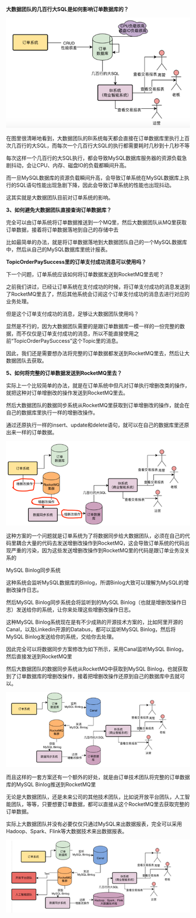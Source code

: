 **大数据团队的几百行大SQL是如何影响订单数据库的？**

![image-20191129100826695](images/image-20191129100826695.png)

在图里很清晰地看到，大数据团队的BI系统每天都会直接在订单数据库里执行上百次几百行的大SQL，而每次一个几百行大SQL的执行都需要耗时几秒到十几秒不等



每次这样一个几百行的大SQL执行，都会导致MySQL数据库服务器的资源负载急剧抖动，会让CPU、内存、磁盘IO的负载都瞬间升高。



而一旦MySQL数据库的资源负载瞬间升高，会导致订单系统在MySQL数据库上执行的SQL语句性能出现急剧下降，因此会导致订单系统的性能也出现抖动。



这其实就是大数据团队目前对订单系统的影响。



**3、如何避免大数据团队直接查询订单数据库？**

完全可以由订单系统将订单数据推送到一个MQ里，然后大数据团队从MQ里获取订单数据，接着将订单数据落地到自己的存储中去



比如最简单的办法，就是将订单数据落地到大数据团队自己的一个MySQL数据库中，然后从自己的MySQL数据库里统计报表。

**TopicOrderPaySuccess里的订单支付成功消息可以使用吗？**



下一个问题，订单系统应该如何将订单数据发送到RocketMQ里去呢？



之前我们讲过，已经让订单系统在支付成功的时候，将订单支付成功的消息发送到了RocketMQ里去了，然后其他系统会订阅这个订单支付成功的消息去进行对应的业务处理。



但是这个订单支付成功的消息，足够让大数据团队使用吗？



显然是不行的，因为大数据团队需要的是跟订单数据库一模一样的一份完整的数据，而不仅仅是订单支付成功的消息，所以不能直接使用之前“TopicOrderPaySuccess”这个Topic里的消息。



因此，我们还是需要想办法将完整的订单数据都发送到RocketMQ里去，然后让大数据团队去获取。



**5、如何将完整的订单数据发送到RocketMQ里去？**

实际上一个比较简单的办法，就是在订单系统中但凡对订单执行增删改类的操作，就把这种对订单增删改的操作发送到RocketMQ里去。



然后大数据团队的数据同步系统从RocketMQ里获取到订单增删改的操作，就会在自己的数据库里执行一样的增删改操作。



通过还原执行一样的insert、update和delete语句，就可以在自己的数据库里还原出来一样的订单数据。

![image-20191129100938327](images/image-20191129100938327.png)

 这种方案的一个问题就是订单系统为了将数据同步给大数据团队，必须在自己的代码里耦合大量的代码去发送增删改操作到RocketMQ，这会导致订单系统的代码出现严重的污染，因为这些发送增删改操作到RocketMQ里的代码是跟订单业务没关系的 

MySQL Binlog同步系统



这种系统会监听MySQL数据库的Binlog，所谓Binlog大致可以理解为MySQL的增删改操作日志。



然后MySQL Binlog同步系统会将监听到的MySQL Binlog（也就是增删改操作日志）发送给你的系统，让你来处理这些增删改操作日志。



这种MySQL Binlog系统现在是有不少成熟的开源技术方案的，比如阿里开源的Canal，以及Linkedin开源的Databus，都可以监听MySQL Binlog，然后将MySQL Binlog发送给你的系统，交给你去处理。



因此完全可以将数据同步方案修改为如下所示，采用Canal监听MySQL Binlog，然后直接发送到RocketMQ里



然后大数据团队的数据同步系统从RocketMQ中获取到MySQL Binlog，也就获取到了订单数据库的增删改操作，接着把增删改操作还原到自己的数据库中去就可以。

![image-20191129101046366](images/image-20191129101046366.png)

​	而且这样的一套方案还有一个额外的好处，就是由订单技术团队将完整的订单数据库的MySQL Binlog推送到RocketMQ里



无论是大数据团队，还是未来公司的其他技术团队，比如说开放平台团队，人工智能团队，等等，只要想要订单数据，都可以直接从这个RocketMQ里去获取完整的订单数据。



 实际上大数据团队并没有必要仅仅只通过MySQL来出数据报表，完全可以采用Hadoop、Spark、Flink等大数据技术来出数据报表。 

![image-20191129101226853](images/image-20191129101226853.png)

